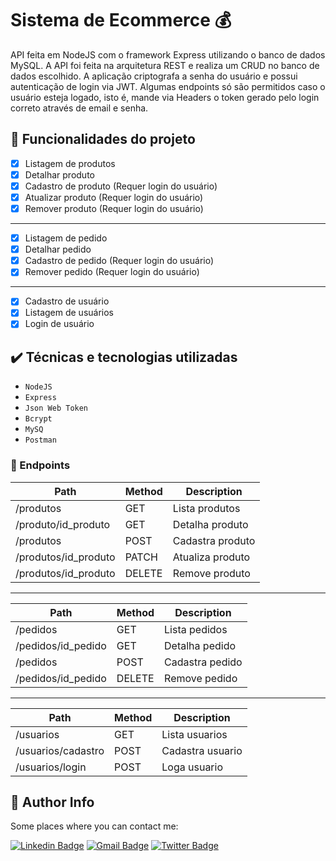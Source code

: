 # Sistema de Ecommerce 💰
API feita em NodeJS com o framework Express utilizando o banco de dados MySQL. 
A API foi feita na arquitetura REST e realiza um CRUD no banco de dados escolhido.
A aplicação criptografa a senha do usuário e possui autenticação de login via JWT. 
Algumas endpoints só são permitidos caso o usuário esteja logado, isto é, mande via Headers o token gerado pelo login correto através de email e senha.

## 🔨 Funcionalidades do projeto

 - [x] Listagem de produtos 
 - [x] Detalhar produto
 - [x] Cadastro de produto (Requer login do usuário)
 - [x] Atualizar produto (Requer login do usuário)
 - [x] Remover produto (Requer login do usuário)
------------------------------------------------------------------
 - [x] Listagem de pedido
 - [x] Detalhar pedido 
 - [x] Cadastro de pedido (Requer login do usuário)
 - [x] Remover pedido (Requer login do usuário)
------------------------------------------------------------------
 - [x] Cadastro de usuário
 - [x] Listagem de usuários
 - [x] Login de usuário

## ✔️ Técnicas e tecnologias utilizadas

 - ``NodeJS``
 - ``Express``
 - ``Json Web Token``
 - ``Bcrypt``
 - ``MySQ``
 - ``Postman``
 
 ### 🎯 Endpoints

 Path | Method | Description
 ---|---|---
 /produtos           | GET    | Lista produtos
 /produto/id_produto         | GET    | Detalha produto
 /produtos           | POST   | Cadastra produto
 /produtos/id_produto         | PATCH    | Atualiza produto
 /produtos/id_produto        | DELETE | Remove produto
------------------------------------------------------------------
 Path | Method | Description
 ---|---|---
 /pedidos            | GET    | Lista pedidos
 /pedidos/id_pedido     | GET    | Detalha pedido
 /pedidos            | POST   | Cadastra pedido
 /pedidos/id_pedido        | DELETE | Remove pedido
 ------------------------------------------------------------------
 Path | Method | Description
 ---|---|---
 /usuarios        | GET    | Lista usuarios
 /usuarios/cadastro  | POST    | Cadastra usuario
 /usuarios/login  | POST    | Loga usuario
 
 
 ## 🙋 Author Info
 
 Some places where you can contact me:

[![Linkedin Badge](https://img.shields.io/badge/-Arthur-blue?style=flat-square&logo=Linkedin&logoColor=white&link=https://www.linkedin.com/in/arthur-amorim-bs/)](https://www.linkedin.com/in/arthur-amorim-bs/) 
[![Gmail Badge](https://img.shields.io/badge/-arthur.amorim10@gmail.com-c14438?style=flat-square&logo=Gmail&logoColor=white&link=mailto:arthur.amorim10@gmail.com)](mailto:arthur.amorim10@gmail.com)
[![Twitter Badge](https://img.shields.io/badge/-@arthur_https-1ca0f1?style=flat-square&labelColor=1ca0f1&logo=twitter&logoColor=white&link=https://twitter.com/arthur_https)](https://twitter.com/arthur_https) 
